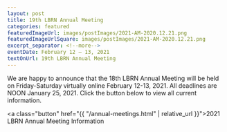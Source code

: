 ```yaml
--- 
layout: post
title: 19th LBRN Annual Meeting
categories: featured
featuredImageUrl: images/postImages/2021-AM-2020.12.21.png
featuredImageUrlSquare: images/postImages/2021-AM-2020.12.21.png
excerpt_separator: <!--more-->
eventDate: February 12 — 13, 2021
textOnUrl: 19th LBRN Annual Meeting
--- 
```

<p>We are happy to announce that the 18th LBRN Annual Meeting will be held on Friday-Saturday virtually online February 12-13, 2021. All deadlines are NOON January 25, 2021. Click the button below to view all current information.</p>
<p>

<a class="button" href="{{ "/annual-meetings.html" | relative_url }}">2021 LBRN Annual Meeting Information</a></p>